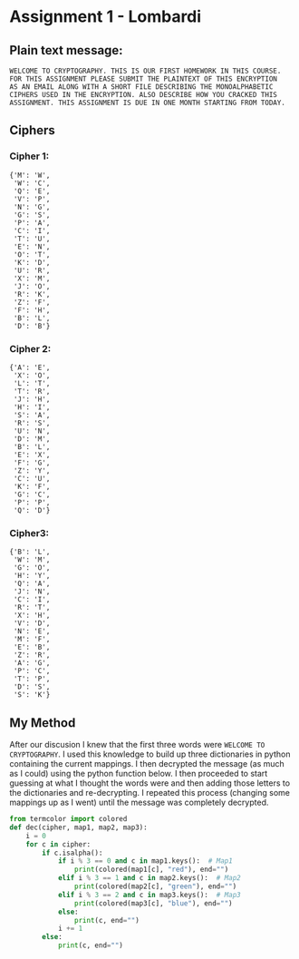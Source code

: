 # Assignment 1 - Lombardi

## Plain text message:

```
WELCOME TO CRYPTOGRAPHY. THIS IS OUR FIRST HOMEWORK IN THIS COURSE.
FOR THIS ASSIGNMENT PLEASE SUBMIT THE PLAINTEXT OF THIS ENCRYPTION
AS AN EMAIL ALONG WITH A SHORT FILE DESCRIBING THE MONOALPHABETIC
CIPHERS USED IN THE ENCRYPTION. ALSO DESCRIBE HOW YOU CRACKED THIS
ASSIGNMENT. THIS ASSIGNMENT IS DUE IN ONE MONTH STARTING FROM TODAY.
```
## Ciphers
### Cipher 1:
```
{'M': 'W',
 'W': 'C',
 'Q': 'E',
 'V': 'P',
 'N': 'G',
 'G': 'S',
 'P': 'A',
 'C': 'I',
 'T': 'U',
 'E': 'N',
 'O': 'T',
 'K': 'D',
 'U': 'R',
 'X': 'M',
 'J': 'O',
 'R': 'K',
 'Z': 'F',
 'F': 'H',
 'B': 'L',
 'D': 'B'}
```

### Cipher 2:
```
{'A': 'E',
 'X': 'O',
 'L': 'T',
 'T': 'R',
 'J': 'H',
 'H': 'I',
 'S': 'A',
 'R': 'S',
 'U': 'N',
 'D': 'M',
 'B': 'L',
 'E': 'X',
 'F': 'G',
 'Z': 'Y',
 'C': 'U',
 'K': 'F',
 'G': 'C',
 'P': 'P',
 'Q': 'D'}
```

### Cipher3:
```
{'B': 'L',
 'W': 'M',
 'G': 'O',
 'H': 'Y',
 'Q': 'A',
 'J': 'N',
 'C': 'I',
 'R': 'T',
 'X': 'H',
 'V': 'D',
 'N': 'E',
 'M': 'F',
 'E': 'B',
 'Z': 'R',
 'A': 'G',
 'P': 'C',
 'T': 'P',
 'D': 'S',
 'S': 'K'}
```

## My Method

After our discusion I knew that the first three words were `WELCOME TO CRYPTOGRAPHY`. I used this knowledge to build up three dictionaries in python containing the current mappings.
I then decrypted the message (as much as I could) using the python function below. I then proceeded to start guessing at what I thought the words were and then adding those letters to 
the dictionaries and re-decrypting. I repeated this process (changing some mappings up as I went) until the message was completely decrypted.
```python
from termcolor import colored
def dec(cipher, map1, map2, map3):
    i = 0
    for c in cipher:
        if c.isalpha():
            if i % 3 == 0 and c in map1.keys():  # Map1
                print(colored(map1[c], "red"), end="")
            elif i % 3 == 1 and c in map2.keys():  # Map2
                print(colored(map2[c], "green"), end="")
            elif i % 3 == 2 and c in map3.keys():  # Map3
                print(colored(map3[c], "blue"), end="")
            else:
                print(c, end="")
            i += 1
        else:
            print(c, end="")
```
